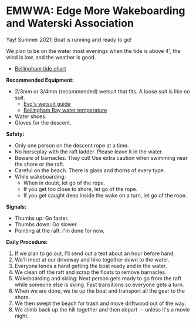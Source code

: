# EMWWA: Edge More Wakeboarding and Waterski Association

Yay!  Summer 2021!  Boat is running and ready to go!

We plan to be on the water most evenings when the tide is above 4',
the wind is low, and the weather is good.

- [Bellingham tide chart](https://www.tide-forecast.com/locations/Bellingham-Washington/tides/latest)


**Recommended Equipment:**

- 2/3mm or 3/4mm (recommended) wetsuit that fits.  A loose suit is like no suit.
    - [Evo's wetsuit guide](https://www.evo.com/guides/wetsuit-thickness-and-temperature-chart)
    - [Bellingham Bay water temperature](https://www.seatemperature.org/north-america/united-states/bellingham.htm)
- Water shoes.
- Gloves for the descent.


**Safety:**

- Only one person on the descent rope at a time.
- No horseplay with the raft ladder.  Please leave it in the water.
- Beware of barnacles.  They cut!  Use extra caution when swimming near the shore or the raft.
- Careful on the beach.  There is glass and thorns of every type.
- While wakeboarding:
    - When in doubt, let go of the rope.
    - If you get too close to shore, let go of the rope.
    - If you get caught deep inside the wake on a turn, let go of the rope.


**Signals:**

- Thumbs up: Go faster.
- Thumbs down: Go slower.
- Pointing at the raft: I'm done for now.


**Daily Procedure:**

1. If we plan to go out, I'll send out a text about an hour before hand.
2. We'll meet at our driveway and hike together down to the water.
3. Everyone lends a hand getting the boat ready and in the water.
4. We clean off the raft and scrap the floats to remove barnacles.
5. Wakeboarding and skiing: Next person gets ready to go from the raft
   while someone else is skiing.  Fast transitions so everyone gets a turn.
6. When we are done, we tie up the boat and transport all the gear to the shore.
7. We then swept the beach for trash and move driftwood out of the way.
8. We climb back up the hill together and then depart -- unless it's a movie night.

